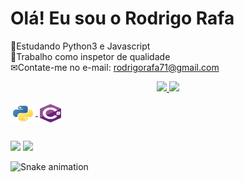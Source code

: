 # Olá! Eu sou o Rodrigo Rafa

🐍Estudando Python3 e Javascript <br>
💼Trabalho como inspetor de qualidade <br>
✉Contate-me no e-mail: rodrigorafa71@gmail.com <br>

<div align="center">
  <a href="https://github.com/Rorafa21">
  <img height="170em" src="https://github-readme-stats.vercel.app/api?username=Rorafa21&show_icons=true&theme=react&include_all_commits=true&count_private=true"/>
  <img height="150em" src="https://github-readme-stats.vercel.app/api/top-langs/?username=Rorafa21&layout=compact&langs_count=7&theme=react"/>
</div>
  
 <div style="display: inline_block"><br>
  <img align="center" alt="Rodrigo-Python" height="30" width="40" src="https://raw.githubusercontent.com/devicons/devicon/master/icons/python/python-original.svg">
  <img align="center" alt="Rodrigo-Csharp" height="30" width="40" src="https://raw.githubusercontent.com/devicons/devicon/master/icons/csharp/csharp-original.svg">
  
  ##
  
 <div>
  <a href="https://instagram.com/rosdrigu21" target="_blank"><img src="https://img.shields.io/badge/-Instagram-%23E4405F?style=for-the-badge&logo=instagram&logoColor=white" target="_blank"></a>
  <a href="https://www.linkedin.com/in/rodrigo-rafa-8b976a162" target="_blank"><img src="https://img.shields.io/badge/-LinkedIn-%230077B5?style=for-the-badge&logo=linkedin&logoColor=white" target="_blank"></a>  
 </div> 

 </div>

 ![Snake animation](https://github.com/Rorafa21/Rorafa21/blob/output/github-contribution-grid-snake.svg)
 
 </div>
